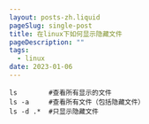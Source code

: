 ```yaml
---
layout: posts-zh.liquid
pageSlug: single-post
title: 在linux下如何显示隐藏文件
pageDescription: ""
tags: 
  - linux
date: 2023-01-06
---
```

```shell
ls        #查看所有显示的文件
ls -a     #查看所有文件（包括隐藏文件）
ls -d .*  #只显示隐藏文件
```